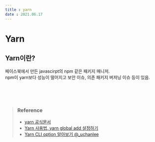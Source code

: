```yaml
---
title : yarn  
date : 2021.06.17
---
```


# Yarn

## Yarn이란?
페이스북에서 만든 javascirpt의 npm 같은 패키지 매니저.  
npm이 yarn보다 성능이 떨어지고 보안 이슈, 의존 패키지 버저닝 이슈 등이 있음.  








<br>
<br>
<br>

> ### Reference
> * [yarn 공식문서](https://classic.yarnpkg.com/en/docs/install#mac-stable)
> * [Yarn 사용법, yarn global add 설정하기](https://gonna-be.tistory.com/31)
> * [Yarn CLI option 알아보기 @_uchanlee](https://velog.io/@_uchanlee/Yarn-CLI-option-%EC%95%8C%EC%95%84%EB%B3%B4%EA%B8%B0)
